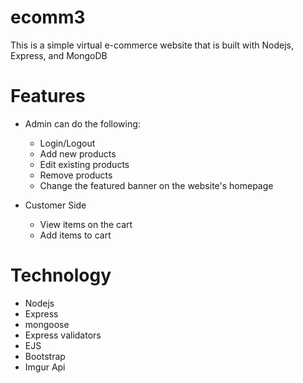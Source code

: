 # ecomm3

This is a simple virtual e-commerce website that is built with Nodejs, Express, and MongoDB

# Features

  - Admin can do the following:
    - Login/Logout
    - Add new products
    - Edit existing products
    - Remove products
    - Change the featured banner on the website's homepage
  
  - Customer Side
    - View items on the cart
    - Add items to cart

# Technology

  - Nodejs
  - Express
  - mongoose
  - Express validators
  - EJS
  - Bootstrap
  - Imgur Api
  
    
